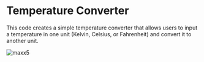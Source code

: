 # Temperature Converter

This code creates a simple temperature converter that allows users to input a temperature in one unit (Kelvin, Celsius, or Fahrenheit) and convert it to another unit.


![maxx5](https://github.com/satyam354/Bharat-Intern/assets/83005998/6c699d9e-56a2-4f3b-8e9c-ad49a4058e52)

